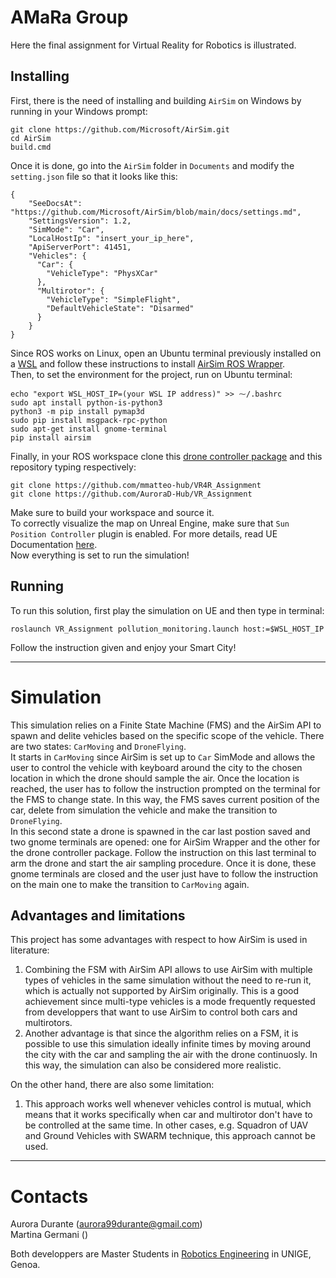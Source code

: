 # AMaRa Group
Here the final assignment for Virtual Reality for Robotics is illustrated.  
## Installing 
First, there is the need of installing and building `AirSim` on Windows by running in your Windows prompt:
```
git clone https://github.com/Microsoft/AirSim.git
cd AirSim
build.cmd
```
Once it is done, go into the `AirSim` folder in `Documents` and modify the `setting.json` file so that it looks like this:  
```
{
    "SeeDocsAt": "https://github.com/Microsoft/AirSim/blob/main/docs/settings.md",
    "SettingsVersion": 1.2,
    "SimMode": "Car",
    "LocalHostIp": "insert_your_ip_here",
    "ApiServerPort": 41451,
    "Vehicles": {
      "Car": {
        "VehicleType": "PhysXCar"
      },
      "Multirotor": {
        "VehicleType": "SimpleFlight",
        "DefaultVehicleState": "Disarmed"
      }
    }
}
```
Since ROS works on Linux, open an Ubuntu terminal previously installed on a [WSL](https://learn.microsoft.com/en-us/windows/wsl/install) and follow these instructions to install [AirSim ROS Wrapper](https://microsoft.github.io/AirSim/airsim_ros_pkgs/).  
Then, to set the environment for the project, run on Ubuntu terminal:
```
echo "export WSL_HOST_IP=(your WSL IP address)" >> ⁓/.bashrc
sudo apt install python-is-python3
python3 -m pip install pymap3d
sudo pip install msgpack-rpc-python
sudo apt-get install gnome-terminal
pip install airsim
```
Finally, in your ROS workspace clone this [drone controller package](https://github.com/mmatteo-hub/VR4R_Assignment) and this repository typing respectively:
```
git clone https://github.com/mmatteo-hub/VR4R_Assignment
git clone https://github.com/AuroraD-Hub/VR_Assignment
```
Make sure to build your workspace and source it.  
To correctly visualize the map on Unreal Engine, make sure that `Sun Position Controller` plugin is enabled. For more details, read UE Documentation [here](https://docs.unrealengine.com/5.1/en-US/geographically-accurate-sun-positioning-tool-in-unreal-engine/).  
Now everything is set to run the simulation!
## Running
To run this solution, first play the simulation on UE and then type in terminal:
```
roslaunch VR_Assignment pollution_monitoring.launch host:=$WSL_HOST_IP
```
Follow the instruction given and enjoy your Smart City!

---------------------------------------------------------------------------
# Simulation
This simulation relies on a Finite State Machine (FMS) and the AirSim API to spawn and delite vehicles based on the specific scope of the vehicle. There are two states: `CarMoving` and `DroneFlying`.  
It starts in `CarMoving` since AirSim is set up to `Car` SimMode and allows the user to control the vehicle with keyboard around the city to the chosen location in which the drone should sample the air. Once the location is reached, the user has to follow the instruction prompted on the terminal for the FMS to change state. In this way, the FMS saves current position of the car, delete from simulation the vehicle and make the transition to `DroneFlying`.  
In this second state a drone is spawned in the car last postion saved and two gnome terminals are opened: one for AirSim Wrapper and the other for the drone controller package. Follow the instruction on this last terminal to arm the drone and start the air sampling procedure. Once it is done, these gnome terminals are closed and the user just have to follow the instruction on the main one to make the transition to `CarMoving` again.  
## Advantages and limitations
This project has some advantages with respect to how AirSim is used in literature:
1. Combining the FSM with AirSim API allows to use AirSim with multiple types of vehicles in the same simulation without the need to re-run it, which is actually not supported by AirSim originally. This is a good achievement since multi-type vehicles is a mode frequently requested from developpers that want to use AirSim to control both cars and multirotors.  
2. Another advantage is that since the algorithm relies on a FSM, it is possible to use this simulation ideally infinite times by moving around the city with the car and sampling the air with the drone continuosly. In this way, the simulation can also be considered more realistic.

On the other hand, there are also some limitation:
1. This approach works well whenever vehicles control is mutual, which means that it works specifically when car and multirotor don't have to be controlled at the same time. In other cases, e.g. Squadron of UAV and Ground Vehicles with SWARM technique, this approach cannot be used.  
--------------------------------------------------------------------------------------------  
# Contacts
Aurora Durante (aurora99durante@gmail.com)  
Martina Germani ()  

Both developpers are Master Students in [Robotics Engineering](https://corsi.unige.it/en/corsi/10635) in UNIGE, Genoa.
